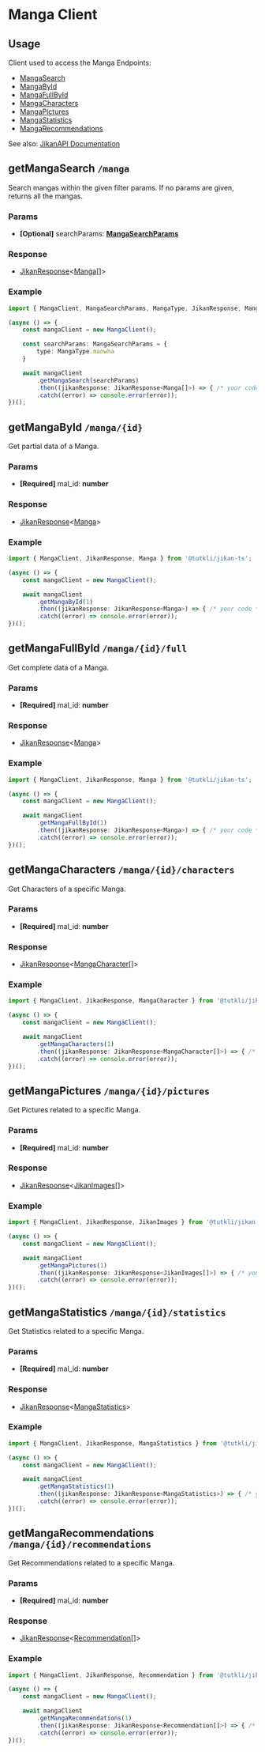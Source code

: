 # Manga Client

## Usage

Client used to access the Manga Endpoints:

- [MangaSearch](#getmangasearch-manga)
- [MangaById](#getmangafullbyid-manga-id)
- [MangaFullById](#getmangabyid-manga-id-full)
- [MangaCharacters](#getmangacharacters-manga-id-characters)
- [MangaPictures](#getmangapictures-manga-id-pictures)
- [MangaStatistics](#getmangastatistics-manga-id-statistics)
- [MangaRecommendations](#getmangarecommendations-manga-id-recommendations)

See also: [JikanAPI Documentation](https://docs.api.jikan.moe/)


## getMangaSearch `/manga`

Search mangas within the given filter params. If no params are given, returns all the mangas.

### Params

- **[Optional]** searchParams: <a href="/typings/params#mangasearchparams">**MangaSearchParams**</a>

### Response

- <a href="/guides/client#client-response">JikanResponse</a><<a href="/typings/manga#manga">Manga</a>[]>

### Example

```ts
import { MangaClient, MangaSearchParams, MangaType, JikanResponse, Manga } from '@tutkli/jikan-ts';

(async () => {
    const mangaClient = new MangaClient();

    const searchParams: MangaSearchParams = {
        type: MangaType.manwha
    }

    await mangaClient
        .getMangaSearch(searchParams)
        .then((jikanResponse: JikanResponse<Manga[]>) => { /* your code */ })
        .catch((error) => console.error(error));
})();
```

<!-- ENDPOINT SPLIT MARKER -->

## getMangaById `/manga/{id}`

Get partial data of a Manga.

### Params

- **[Required]** mal_id: **number**

### Response

- <a href="/guides/client#client-response">JikanResponse</a><<a href="/typings/manga#manga">Manga</a>>

### Example

```ts
import { MangaClient, JikanResponse, Manga } from '@tutkli/jikan-ts';

(async () => {
    const mangaClient = new MangaClient();

    await mangaClient
        .getMangaById(1)
        .then((jikanResponse: JikanResponse<Manga>) => { /* your code */ })
        .catch((error) => console.error(error));
})();
```

<!-- ENDPOINT SPLIT MARKER -->

## getMangaFullById `/manga/{id}/full`

Get complete data of a Manga.

### Params

- **[Required]** mal_id: **number**

### Response

- <a href="/guides/client#client-response">JikanResponse</a><<a href="/typings/manga#manga">Manga</a>>

### Example

```ts
import { MangaClient, JikanResponse, Manga } from '@tutkli/jikan-ts';

(async () => {
    const mangaClient = new MangaClient();

    await mangaClient
        .getMangaFullById(1)
        .then((jikanResponse: JikanResponse<Manga>) => { /* your code */ })
        .catch((error) => console.error(error));
})();
```

<!-- ENDPOINT SPLIT MARKER -->

## getMangaCharacters `/manga/{id}/characters`

Get Characters of a specific Manga.

### Params

- **[Required]** mal_id: **number**

### Response

- <a href="/guides/client#client-response">JikanResponse</a><<a href="/typings/manga#mangacharacter">MangaCharacter</a>[]>

### Example

```ts
import { MangaClient, JikanResponse, MangaCharacter } from '@tutkli/jikan-ts';

(async () => {
    const mangaClient = new MangaClient();

    await mangaClient
        .getMangaCharacters(1)
        .then((jikanResponse: JikanResponse<MangaCharacter[]>) => { /* your code */ })
        .catch((error) => console.error(error));
})();
```

<!-- ENDPOINT SPLIT MARKER -->

## getMangaPictures `/manga/{id}/pictures`

Get Pictures related to a specific Manga.

### Params

- **[Required]** mal_id: **number**

### Response

- <a href="/guides/client#client-response">JikanResponse</a><<a href="/typings/common#jikanimages">JikanImages</a>[]>

### Example

```ts
import { MangaClient, JikanResponse, JikanImages } from '@tutkli/jikan-ts';

(async () => {
    const mangaClient = new MangaClient();

    await mangaClient
        .getMangaPictures(1)
        .then((jikanResponse: JikanResponse<JikanImages[]>) => { /* your code */ })
        .catch((error) => console.error(error));
})();
```

<!-- ENDPOINT SPLIT MARKER -->

## getMangaStatistics `/manga/{id}/statistics`

Get Statistics related to a specific Manga.

### Params

- **[Required]** mal_id: **number**

### Response

- <a href="/guides/client#client-response">JikanResponse</a><<a href="/typings/manga#mangastatistics">MangaStatistics</a>>

### Example

```ts
import { MangaClient, JikanResponse, MangaStatistics } from '@tutkli/jikan-ts';

(async () => {
    const mangaClient = new MangaClient();

    await mangaClient
        .getMangaStatistics(1)
        .then((jikanResponse: JikanResponse<MangaStatistics>) => { /* your code */ })
        .catch((error) => console.error(error));
})();
```

<!-- ENDPOINT SPLIT MARKER -->

## getMangaRecommendations `/manga/{id}/recommendations`

Get Recommendations related to a specific Manga.

### Params

- **[Required]** mal_id: **number**

### Response

- <a href="/guides/client#client-response">JikanResponse</a><<a href="/typings/common#recommendation">Recommendation</a>[]>

### Example

```ts
import { MangaClient, JikanResponse, Recommendation } from '@tutkli/jikan-ts';

(async () => {
    const mangaClient = new MangaClient();

    await mangaClient
        .getMangaRecommendations(1)
        .then((jikanResponse: JikanResponse<Recommendation[]>) => { /* your code */ })
        .catch((error) => console.error(error));
})();
```

